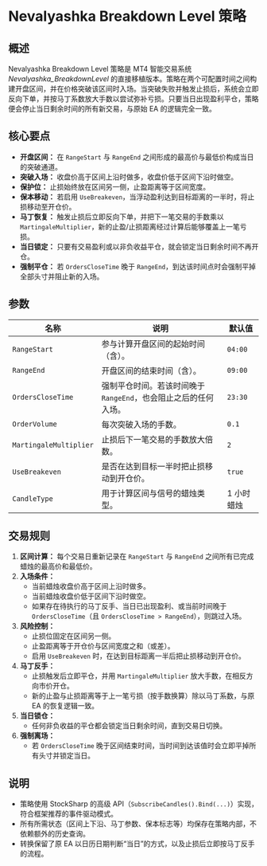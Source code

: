 # Nevalyashka Breakdown Level 策略

## 概述
Nevalyashka Breakdown Level 策略是 MT4 智能交易系统 *Nevalyashka_BreakdownLevel* 的直接移植版本。策略在两个可配置时间之间构建开盘区间，并在价格突破该区间时入场。当突破失败并触发止损后，系统会立即反向下单，并按马丁系数放大手数以尝试弥补亏损。只要当日出现盈利平仓，策略便会停止当日剩余时间的所有新交易，与原始 EA 的逻辑完全一致。

## 核心要点
- **开盘区间：** 在 `RangeStart` 与 `RangeEnd` 之间形成的最高价与最低价构成当日的突破通道。
- **突破入场：** 收盘价高于区间上沿时做多，收盘价低于区间下沿时做空。
- **保护位：** 止损始终放在区间另一侧，止盈距离等于区间宽度。
- **保本移动：** 若启用 `UseBreakeven`，当浮动盈利达到目标距离的一半时，将止损移动至开仓价。
- **马丁恢复：** 触发止损后立即反向下单，并把下一笔交易的手数乘以 `MartingaleMultiplier`，新的止盈/止损距离经过计算后能够覆盖上一笔亏损。
- **当日锁定：** 只要有交易盈利或以非负收益平仓，就会锁定当日剩余时间不再开仓。
- **强制平仓：** 若 `OrdersCloseTime` 晚于 `RangeEnd`，到达该时间点时会强制平掉全部头寸并阻止新的入场。

## 参数
| 名称 | 说明 | 默认值 |
| ---- | ---- | ------ |
| `RangeStart` | 参与计算开盘区间的起始时间（含）。 | `04:00` |
| `RangeEnd` | 开盘区间的结束时间（含）。 | `09:00` |
| `OrdersCloseTime` | 强制平仓时间。若该时间晚于 `RangeEnd`，也会阻止之后的任何入场。 | `23:30` |
| `OrderVolume` | 每次突破入场的手数。 | `0.1` |
| `MartingaleMultiplier` | 止损后下一笔交易的手数放大倍数。 | `2` |
| `UseBreakeven` | 是否在达到目标一半时把止损移动到开仓价。 | `true` |
| `CandleType` | 用于计算区间与信号的蜡烛类型。 | 1 小时蜡烛 |

## 交易规则
1. **区间计算：** 每个交易日重新记录在 `RangeStart` 与 `RangeEnd` 之间所有已完成蜡烛的最高价和最低价。
2. **入场条件：**
   - 当前蜡烛收盘价高于区间上沿时做多。
   - 当前蜡烛收盘价低于区间下沿时做空。
   - 如果存在待执行的马丁反手、当日已出现盈利、或当前时间晚于 `OrdersCloseTime`（且 `OrdersCloseTime > RangeEnd`），则跳过入场。
3. **风险控制：**
   - 止损位固定在区间另一侧。
   - 止盈距离等于开仓价与区间宽度之和（或差）。
   - 启用 `UseBreakeven` 时，在达到目标距离一半后把止损移动到开仓价。
4. **马丁反手：**
   - 止损触发后立即平仓，并用 `MartingaleMultiplier` 放大手数，在相反方向市价开仓。
   - 新的止盈与止损距离等于上一笔亏损（按手数换算）除以马丁系数，与原 EA 的恢复逻辑一致。
5. **当日锁仓：**
   - 任何非负收益的平仓都会锁定当日剩余时间，直到交易日切换。
6. **强制离场：**
   - 若 `OrdersCloseTime` 晚于区间结束时间，当时间到达该值时会立即平掉所有头寸并锁定当日。

## 说明
- 策略使用 StockSharp 的高级 API（`SubscribeCandles().Bind(...)`）实现，符合框架推荐的事件驱动模式。
- 所有所需状态（区间上下沿、马丁参数、保本标志等）均保存在策略内部，不依赖额外的历史查询。
- 转换保留了原 EA 以日历日期判断“当日”的方式，以及止损后立即按马丁反手的流程。
